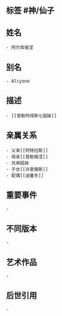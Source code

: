 ## 标签  #神/仙子
## 姓名
	- 阿尔库俄涅
## 别名
	- Alcyone
## 描述
	- [[普勒阿得斯七姐妹]]
## 亲属关系
	- 父亲[[阿特拉斯]]
	- 母亲[[普勒俄涅]]
	- 兄弟姐妹
	- 子女[[许里俄斯]]
	- 配偶[[波塞冬]]
## 重要事件
	-
## 不同版本
	-
## 艺术作品
	-
## 后世引用
	-
